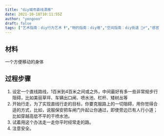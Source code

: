```yaml
---
title: "diy城市直线漂移"
date: 2021-10-18T10:11:55Z
author: "yongooo"
draft: false
tags: ["艺术指南：diy行为艺术 🕴","物的指南：diy墙","空间指南：diy街道 👮‍♂️","感官指南：diy用身体思考 🤔","活动指南：diy一种走 🚶‍♀️"]
---
```


## 材料
一个方便移动的身体

## 过程步骤
1. 设定一个直线路线，1百米到4百米之间或之外，中间最好有多一些非常规步行阻碍，比如美丽草坪、车辆出口闸、喷水池、栏杆、矮树丛等
2. 开始行走，为了实现直线行走的目标，你要克服路上的一切阻碍，用你觉得合适的方式，比如，说服保安把车闸门升起让你通过，即使旁边已有人行小道；比如穿越高低不平的干喷水池。
3. 试着用这个办法走一走你平时经常走的路。
4. 注意安全。


